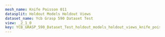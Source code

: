 ```yaml
---
mesh_name: Knife Poisson 011
datasplit: Holdout Models Holdout Views
dataset_name: Ycb Grasp 590 Dataset Test
view: _2_1_0
key: YCB_GRASP_590_Dataset_Test_holdout_models_holdout_views_knife_poisson_011__2_1_0
---
```

